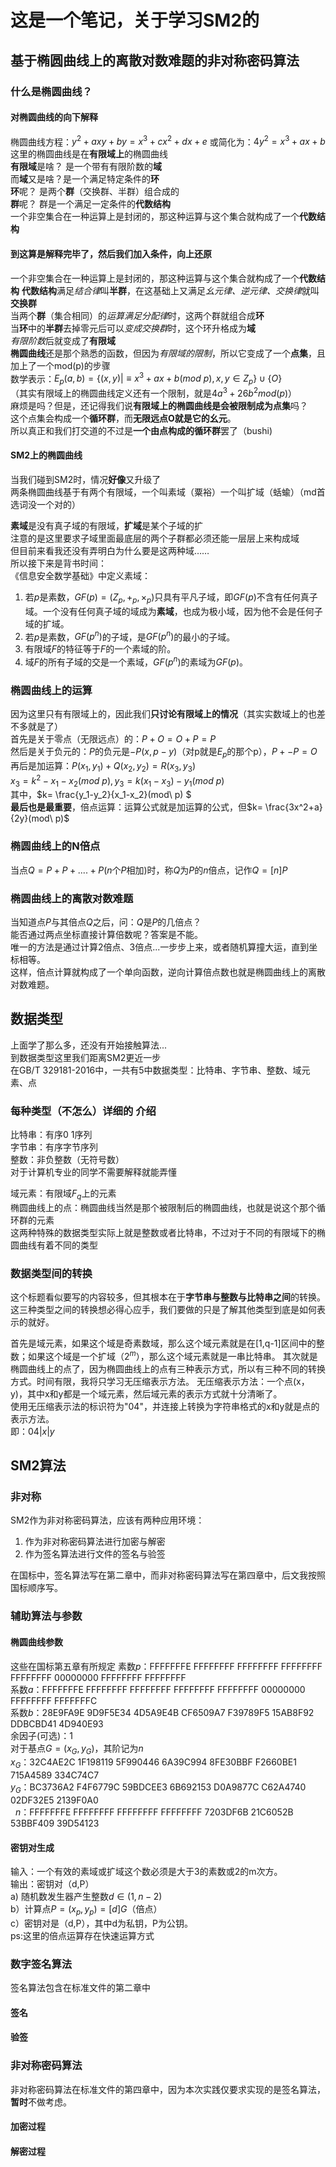 # 这是一个笔记，关于学习SM2的  

## 基于椭圆曲线上的离散对数难题的非对称密码算法

### 什么是椭圆曲线？

#### 对椭圆曲线的向下解释

椭圆曲线方程：$y^2+axy+by = x^3+cx^2+dx+e$ 或简化为：$4y^2 = x^3+ax+b$  
这里的椭圆曲线是在**有限域上**的椭圆曲线  
**有限域**是啥？ 是一个带有有限阶数的**域**  
而**域**又是啥？是一个满足特定条件的**环**  
**环**呢？ 是两个**群**（交换群、半群）组合成的  
**群**呢？ 群是一个满足一定条件的**代数结构**  
一个非空集合在一种运算上是封闭的，那这种运算与这个集合就构成了一个**代数结构**

#### 到这算是解释完毕了，然后我们加入条件，向上还原

一个非空集合在一种运算上是封闭的，那这种运算与这个集合就构成了一个**代数结构**
**代数结构**满足*结合律*叫**半群**，在这基础上又满足*幺元律、逆元律、交换律*就叫**交换群**  
当两个**群**（集合相同）的*运算满足分配律*时，这两个群就组合成**环**  
当**环**中的**半群**去掉零元后可以*变成交换群*时，这个环升格成为**域**  
*有限阶数*后就变成了**有限域**  
**椭圆曲线**还是那个熟悉的函数，但因为*有限域的限制*，所以它变成了一个**点集**，且加上了一个mod(p)的步骤  
数学表示：$E_p(a,b) = \{ (x,y) | \equiv x^3 + ax + b (mod\ p),x,y \in Z_p\}\cup\{ O \}$  
（其实有限域上的椭圆曲线定义还有一个限制，就是$4a^3+26b^2 mod (p)$）  
麻烦是吗？但是，还记得我们说**有限域上的椭圆曲线是会被限制成为点集**吗？  
这个点集会构成一个**循环群**，而**无限远点O就是它的幺元**。  
所以真正和我们打交道的不过是**一个由点构成的循环群**罢了（bushi)  

#### SM2上的椭圆曲线

当我们碰到SM2时，情况**好像**又升级了  
两条椭圆曲线基于有两个有限域，一个叫素域（粟裕）一个叫扩域（蛞蝓）（md首选词没一个对的）

**素域**是没有真子域的有限域，**扩域**是某个子域的扩  
注意的是这里要求子域里面最底层的两个子群都必须还能一层层上来构成域  
但目前来看我还没有弄明白为什么要是这两种域……  
所以接下来是背书时间：  
《信息安全数学基础》中定义素域：

1. 若$p$是素数，$GF(p)=(Z_p,+_p,×_p)$只具有平凡子域，即$GF(p)$不含有任何真子域。一个没有任何真子域的域成为**素域**，也成为极小域，因为他不会是任何子域的扩域。
2. 若$p$是素数，$GF(p^n)$的子域，是$GF(p^n)$的最小的子域。
3. 有限域$F$的特征等于$F$的一个素域的阶。
4. 域$F$的所有子域的交是一个素域，$GF(p^n)$的素域为$GF(p)$。

### 椭圆曲线上的运算

因为这里只有有限域上的，因此我们**只讨论有限域上的情况**（其实实数域上的也差不多就是了）  
首先是关于零点（无限远点）的：$P+O=O+P=P$  
然后是关于负元的：$P$的负元是$-P(x,p-y)$（对p就是$E_p$的那个p），$P+-P = O$  
再后是加运算：$P(x_1,y_1)+Q(x_2,y_2) = R(x_3,y_3)$  
$x_3 = k^2-x_1-x_2(mod\ p),y_3=k(x_1-x_3)-y_1(mod\ p)$  
其中，$k= \frac{y_1-y_2}{x_1-x_2}(mod\ p) $  
**最后也是最重要**，倍点运算：运算公式就是加运算的公式，但$k= \frac{3x^2+a}{2y}(mod\ p)$

### 椭圆曲线上的N倍点

当点$Q=P+P+....+P$($n$个$P$相加)时，称$Q$为$P$的$n$倍点，记作$Q=[n]P$

### 椭圆曲线上的离散对数难题

当知道点$P$与其倍点$Q$之后，问：$Q$是$P$的几倍点？  
能否通过两点坐标直接计算倍数呢？答案是不能。  
唯一的方法是通过计算2倍点、3倍点...一步步上来，或者随机算撞大运，直到坐标相等。  
这样，倍点计算就构成了一个单向函数，逆向计算倍点数也就是椭圆曲线上的离散对数难题。

## 数据类型

上面学了那么多，还没有开始接触算法...  
到数据类型这里我们距离SM2更近一步  
在GB/T 329181-2016中，一共有5中数据类型：比特串、字节串、整数、域元素、点

### 每种类型（不怎么）详细的 介绍

比特串：有序0 1序列  
字节串：有序字节序列  
整数：非负整数（无符号数）  
对于计算机专业的同学不需要解释就能弄懂

域元素：有限域$F_q$上的元素  
椭圆曲线上的点：椭圆曲线当然是那个被限制后的椭圆曲线，也就是说这个那个循环群的元素  
这两种特殊的数据类型实际上就是整数或者比特串，不过对于不同的有限域下的椭圆曲线有着不同的类型

### 数据类型间的转换

这个标题看似要写的内容较多，但其根本在于**字节串与整数与比特串之间**的转换。  
这三种类型之间的转换想必得心应手，我们要做的只是了解其他类型到底是如何表示的就好。

首先是域元素，如果这个域是奇素数域，那么这个域元素就是在[1,q-1]区间中的整数；如果这个域是一个扩域（$2^m$），那么这个域元素就是一串比特串。
其次就是椭圆曲线上的点了，因为椭圆曲线上的点有三种表示方式，所以有三种不同的转换方式。时间有限，我将只学习无压缩表示方法。
无压缩表示方法：一个点(x，y)，其中x和y都是一个域元素，然后域元素的表示方式就十分清晰了。  
使用无压缩表示法的标识符为"04"，并连接上转换为字符串格式的x和y就是点的表示方法。  
即：$04|x|y$

## SM2算法

### 非对称

SM2作为非对称密码算法，应该有两种应用环境：

1. 作为非对称密码算法进行加密与解密  
2. 作为签名算法进行文件的签名与验签

在国标中，签名算法写在第二章中，而非对称密码算法写在第四章中，后文我按照国标顺序写。

### 辅助算法与参数

#### 椭圆曲线参数

这些在国标第五章有所规定
素数$p$：FFFFFFFE FFFFFFFF FFFFFFFF FFFFFFFF FFFFFFFF 00000000 FFFFFFFF FFFFFFFF  
系数$a$：FFFFFFFE FFFFFFFF FFFFFFFF FFFFFFFF FFFFFFFF 00000000 FFFFFFFF FFFFFFFC  
系数$b$：28E9FA9E 9D9F5E34 4D5A9E4B CF6509A7 F39789F5 15AB8F92 DDBCBD41 4D940E93  
余因子(可选)：1  
对于基点$G=(x_G,y_G)$，其阶记为$n$  
$x_G$：32C4AE2C 1F198119 5F990446 6A39C994 8FE30BBF F2660BE1 715A4589 334C74C7  
$y_G$：BC3736A2 F4F6779C 59BDCEE3 6B692153 D0A9877C C62A4740 02DF32E5 2139F0A0  
$\ \ n$：FFFFFFFE FFFFFFFF FFFFFFFF FFFFFFFF 7203DF6B 21C6052B 53BBF409 39D54123

#### 密钥对生成

输入：一个有效的素域或扩域这个数必须是大于3的素数或2的m次方。  
输出：密钥对（d,P）  
a) 随机数发生器产生整数$d \in (1,n-2)$  
b）计算点$P = (x_p,y_p) = [d]G$（倍点）  
c）密钥对是（d,P），其中d为私钥，P为公钥。  
ps:这里的倍点运算存在快速运算方式

### 数字签名算法

签名算法包含在标准文件的第二章中

#### 签名



#### 验签

### 非对称密码算法

非对称密码算法在标准文件的第四章中，因为本次实践仅要求实现的是签名算法，**暂时**不做考虑。

#### 加密过程

#### 解密过程
